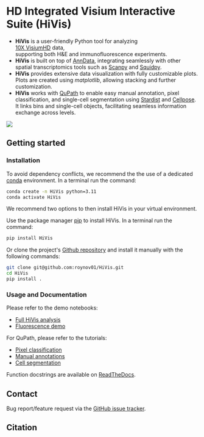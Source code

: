 # HD Integrated Visium Interactive Suite (HiVis)
* **HiVis** is a user-friendly Python tool for analyzing  
  [10X VisiumHD](https://www.10xgenomics.com/products/spatial-gene-expression) data,  
  supporting both H&E and immunofluorescence experiments.
* **HiVis** is built on top of [AnnData](https://anndata.readthedocs.io/en/latest/), 
integrating seamlessly with other spatial transcriptomics tools such as
 [Scanpy](https://scanpy.readthedocs.io/en/stable/) and 
 [Squidpy](https://squidpy.readthedocs.io/en/stable/).  
* **HiVis** provides extensive data visualization with fully customizable plots. 
Plots are created using *matplotlib*, allowing stacking and further customization.  
* **HiVis** works with 
[QuPath](https://qupath.readthedocs.io/en/stable/)
to enable easy manual annotation, pixel classification, and single-cell segmentation using
 [Stardist](https://github.com/stardist/stardist/) and 
 [Cellpose](https://github.com/MouseLand/cellpose).
 It links bins and single-cell objects, facilitating seamless information exchange across levels.  

![](HiVis.png)

## Getting started
### Installation

To avoid dependency conflicts, we recommend the the use of a 
dedicated 
[conda](https://docs.conda.io/projects/conda/en/latest/user-guide/tasks/manage-environments.html) 
environment.  In a terminal run the command:

```bash
conda create -n HiVis python=3.11
conda activate HiVis
```

We recommend two options to then install HiVis in your virtual environment.

Use the package manager [pip](https://pip.pypa.io/en/stable/) to install HiVis. 
In a terminal run the command:

```bash
pip install HiVis
```

Or clone the project's [Github repository](https://github.com/roynov01/HiVis) 
and install it manually with the following commands:

```bash
git clone git@github.com:roynov01/HiVis.git
cd HiVis
pip install .
```

### Usage and Documentation
Please refer to the demo notebooks:
* [Full HiVis analysis]()
* [Fluorescence demo]()

For QuPath, please refer to the tutorials:
* [Pixel classification]()
* [Manual annotations]()
* [Cell segmentation]()


Function docstrings are available on [ReadTheDocs]().

## Contact
Bug report/feature request via the [GitHub issue tracker](https://github.com/roynov01/HiVis/issues).

## Citation

